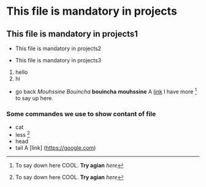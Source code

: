 # This file is mandatory in projects
## This file is mandatory in projects1
* This file is mandatory in projects2
- This file is mandatory in projects3
1. hello
2. hi
* go back
*Mouhssine* _Bouincha_
**bouincha** __mouhssine__
A [link](http://bouincha.com "MOUHSSINE")
I have more [^1] to say up here.
[^1]: To say down here COOL.
****Try agian**** _here_
### Some commandes we use to show contant of file
* cat 
* less [^1] 
* head
* tail
A [link] (https://google.com)

